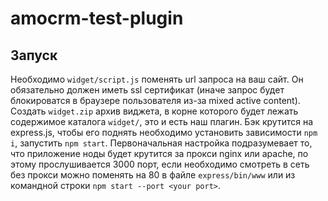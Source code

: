 # amocrm-test-plugin

## Запуск
Необходимо `widget/script.js` поменять url запроса на ваш сайт. Он обязательно должен иметь ssl сертификат (иначе запрос будет блокироватся в браузере пользователя из-за  mixed active content). Создать `widget.zip` архив виджета, в корне которого будет лежать содержимое каталога `widget/`, это и есть наш плагин. 
Бэк крутится на express.js, чтобы его поднять необходимо установить зависимости `npm i`, запустить `npm start`. Первоначальная настройка подразумевает то, что приложение ноды будет крутится за прокси nginx или apache, по этому прослушивается 3000 порт, если необходимо смотреть в сеть без прокси можно поменять на 80 в файле `express/bin/www` или из командной строки `npm start --port <your port>`. 
